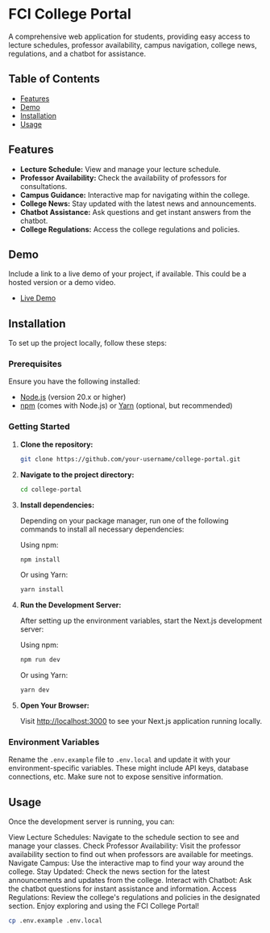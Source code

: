 # FCI College Portal

A comprehensive web application for students, providing easy access to lecture schedules, professor availability, campus navigation, college news, regulations, and a chatbot for assistance.

## Table of Contents

- [Features](#features)
- [Demo](#demo)
- [Installation](#installation)
- [Usage](#usage)

## Features

- **Lecture Schedule:** View and manage your lecture schedule.
- **Professor Availability:** Check the availability of professors for consultations.
- **Campus Guidance:** Interactive map for navigating within the college.
- **College News:** Stay updated with the latest news and announcements.
- **Chatbot Assistance:** Ask questions and get instant answers from the chatbot.
- **College Regulations:** Access the college regulations and policies.

## Demo

Include a link to a live demo of your project, if available. This could be a hosted version or a demo video.

- [Live Demo](https://example.com)

## Installation

To set up the project locally, follow these steps:

### Prerequisites

Ensure you have the following installed:

- [Node.js](https://nodejs.org/) (version 20.x or higher)
- [npm](https://www.npmjs.com/) (comes with Node.js) or [Yarn](https://yarnpkg.com/) (optional, but recommended)

### Getting Started

1. **Clone the repository:**

    ```bash
    git clone https://github.com/your-username/college-portal.git
    ```

2. **Navigate to the project directory:**

    ```bash
    cd college-portal
    ```

3. **Install dependencies:**

    Depending on your package manager, run one of the following commands to install all necessary dependencies:

    Using npm:

    ```bash
    npm install
    ```

    Or using Yarn:

    ```bash
    yarn install
    ```

4. **Run the Development Server:**

    After setting up the environment variables, start the Next.js development server:

    Using npm:

    ```bash
    npm run dev
    ```

    Or using Yarn:

    ```bash
    yarn dev
    ```

5. **Open Your Browser:**

    Visit [http://localhost:3000](http://localhost:3000) to see your Next.js application running locally.

### Environment Variables

Rename the `.env.example` file to `.env.local` and update it with your environment-specific variables. These might include API keys, database connections, etc. Make sure not to expose sensitive information.

## Usage
Once the development server is running, you can:

View Lecture Schedules: Navigate to the schedule section to see and manage your classes.
Check Professor Availability: Visit the professor availability section to find out when professors are available for meetings.
Navigate Campus: Use the interactive map to find your way around the college.
Stay Updated: Check the news section for the latest announcements and updates from the college.
Interact with Chatbot: Ask the chatbot questions for instant assistance and information.
Access Regulations: Review the college's regulations and policies in the designated section.
Enjoy exploring and using the FCI College Portal!
```bash
cp .env.example .env.local
